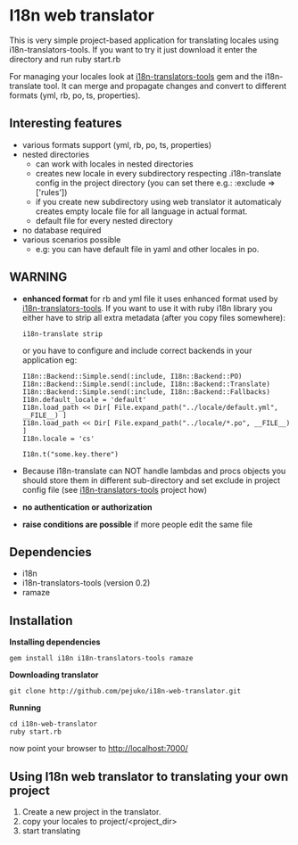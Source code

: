 I18n web translator
===================

This is very simple project-based application for translating locales using
i18n-translators-tools. If you want to try it just download it enter the
directory and run ruby start.rb

For managing your locales look at [i18n-translators-tools][1] gem and the
i18n-translate tool. It can merge and propagate changes and convert to
different formats (yml, rb, po, ts, properties).


Interesting features
--------------------

* various formats support (yml, rb, po, ts, properties)
* nested directories
  * can work with locales in nested directories
  * creates new locale in every subdirectory respecting .i18n-translate config
    in the project directory (you can set there e.g.: :exclude => ['rules'])
  * if you create new subdirectory using web translator it automaticaly creates
    empty locale file for all language in actual format.
  * default file for every nested directory
* no database required
* various scenarios possible
  * e.g: you can have default file in yaml and other locales in po.


WARNING
-------

* **enhanced format** for rb and yml file it uses enhanced format used by
  [i18n-translators-tools][1]. If you want to use it with ruby i18n library
  you either have to strip all extra metadata (after you copy files somewhere):

      i18n-translate strip

  or you have to configure and include correct backends in your application eg:

      I18n::Backend::Simple.send(:include, I18n::Backend::PO)
      I18n::Backend::Simple.send(:include, I18n::Backend::Translate)
      I18n::Backend::Simple.send(:include, I18n::Backend::Fallbacks)
      I18n.default_locale = 'default'
      I18n.load_path << Dir[ File.expand_path("../locale/default.yml", __FILE__) ]
      I18n.load_path << Dir[ File.expand_path("../locale/*.po", __FILE__) ]
      I18n.locale = 'cs'

      I18n.t("some.key.there")

* Because i18n-translate can NOT handle lambdas and procs objects you should store
  them in different sub-directory and set exclude in project config file
  (see [i18n-translators-tools][1] project how)

* **no authentication or authorization**
* **raise conditions are possible** if more people edit the same file


Dependencies
-------------

* i18n
* i18n-translators-tools (version 0.2)
* ramaze


Installation
------------

**Installing dependencies**

    gem install i18n i18n-translators-tools ramaze
  
**Downloading translator**

    git clone http://github.com/pejuko/i18n-web-translator.git

**Running**

    cd i18n-web-translator
    ruby start.rb

now point your browser to [http://localhost:7000/][2]


Using I18n web translator to translating your own project
---------------------------------------------------------

1. Create a new project in the translator.
2. copy your locales to project/<project_dir>
3. start translating


  [1]: http://github.com/pejuko/i18n-translators-tools
  [2]: http://localhost:7000/

<!--
vi: filetype=mkd
-->
